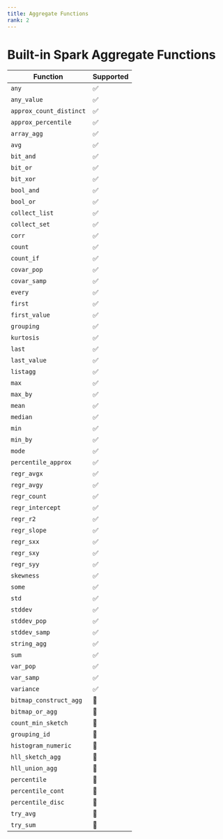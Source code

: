 ```yaml
---
title: Aggregate Functions
rank: 2
---
```


# Built-in Spark Aggregate Functions

| Function                | Supported          |
| ----------------------- | ------------------ |
| `any`                   | :white_check_mark: |
| `any_value`             | :white_check_mark: |
| `approx_count_distinct` | :white_check_mark: |
| `approx_percentile`     | :white_check_mark: |
| `array_agg`             | :white_check_mark: |
| `avg`                   | :white_check_mark: |
| `bit_and`               | :white_check_mark: |
| `bit_or`                | :white_check_mark: |
| `bit_xor`               | :white_check_mark: |
| `bool_and`              | :white_check_mark: |
| `bool_or`               | :white_check_mark: |
| `collect_list`          | :white_check_mark: |
| `collect_set`           | :white_check_mark: |
| `corr`                  | :white_check_mark: |
| `count`                 | :white_check_mark: |
| `count_if`              | :white_check_mark: |
| `covar_pop`             | :white_check_mark: |
| `covar_samp`            | :white_check_mark: |
| `every`                 | :white_check_mark: |
| `first`                 | :white_check_mark: |
| `first_value`           | :white_check_mark: |
| `grouping`              | :white_check_mark: |
| `kurtosis`              | :white_check_mark: |
| `last`                  | :white_check_mark: |
| `last_value`            | :white_check_mark: |
| `listagg`               | :white_check_mark: |
| `max`                   | :white_check_mark: |
| `max_by`                | :white_check_mark: |
| `mean`                  | :white_check_mark: |
| `median`                | :white_check_mark: |
| `min`                   | :white_check_mark: |
| `min_by`                | :white_check_mark: |
| `mode`                  | :white_check_mark: |
| `percentile_approx`     | :white_check_mark: |
| `regr_avgx`             | :white_check_mark: |
| `regr_avgy`             | :white_check_mark: |
| `regr_count`            | :white_check_mark: |
| `regr_intercept`        | :white_check_mark: |
| `regr_r2`               | :white_check_mark: |
| `regr_slope`            | :white_check_mark: |
| `regr_sxx`              | :white_check_mark: |
| `regr_sxy`              | :white_check_mark: |
| `regr_syy`              | :white_check_mark: |
| `skewness`              | :white_check_mark: |
| `some`                  | :white_check_mark: |
| `std`                   | :white_check_mark: |
| `stddev`                | :white_check_mark: |
| `stddev_pop`            | :white_check_mark: |
| `stddev_samp`           | :white_check_mark: |
| `string_agg`            | :white_check_mark: |
| `sum`                   | :white_check_mark: |
| `var_pop`               | :white_check_mark: |
| `var_samp`              | :white_check_mark: |
| `variance`              | :white_check_mark: |
| `bitmap_construct_agg`  | :construction:     |
| `bitmap_or_agg`         | :construction:     |
| `count_min_sketch`      | :construction:     |
| `grouping_id`           | :construction:     |
| `histogram_numeric`     | :construction:     |
| `hll_sketch_agg`        | :construction:     |
| `hll_union_agg`         | :construction:     |
| `percentile`            | :construction:     |
| `percentile_cont`       | :construction:     |
| `percentile_disc`       | :construction:     |
| `try_avg`               | :construction:     |
| `try_sum`               | :construction:     |
